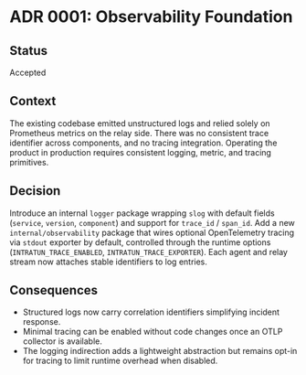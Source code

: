 # ADR 0001: Observability Foundation

## Status
Accepted

## Context
The existing codebase emitted unstructured logs and relied solely on Prometheus metrics on the relay side. There was no consistent trace identifier across components, and no tracing integration. Operating the product in production requires consistent logging, metric, and tracing primitives.

## Decision
Introduce an internal `logger` package wrapping `slog` with default fields (`service`, `version`, `component`) and support for `trace_id` / `span_id`. Add a new `internal/observability` package that wires optional OpenTelemetry tracing via `stdout` exporter by default, controlled through the runtime options (`INTRATUN_TRACE_ENABLED`, `INTRATUN_TRACE_EXPORTER`). Each agent and relay stream now attaches stable identifiers to log entries.

## Consequences
- Structured logs now carry correlation identifiers simplifying incident response.
- Minimal tracing can be enabled without code changes once an OTLP collector is available.
- The logging indirection adds a lightweight abstraction but remains opt-in for tracing to limit runtime overhead when disabled.
